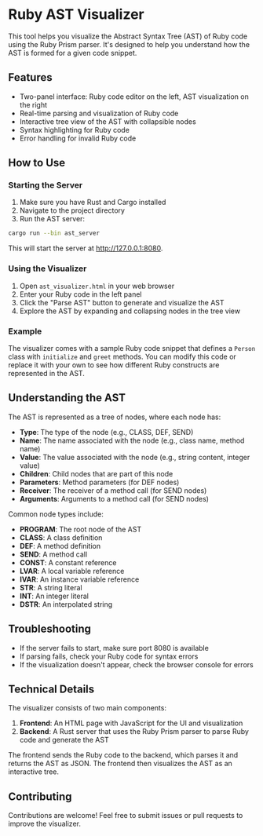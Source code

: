 # Ruby AST Visualizer

This tool helps you visualize the Abstract Syntax Tree (AST) of Ruby code using the Ruby Prism parser. It's designed to help you understand how the AST is formed for a given code snippet.

## Features

- Two-panel interface: Ruby code editor on the left, AST visualization on the right
- Real-time parsing and visualization of Ruby code
- Interactive tree view of the AST with collapsible nodes
- Syntax highlighting for Ruby code
- Error handling for invalid Ruby code

## How to Use

### Starting the Server

1. Make sure you have Rust and Cargo installed
2. Navigate to the project directory
3. Run the AST server:

```bash
cargo run --bin ast_server
```

This will start the server at http://127.0.0.1:8080.

### Using the Visualizer

1. Open `ast_visualizer.html` in your web browser
2. Enter your Ruby code in the left panel
3. Click the "Parse AST" button to generate and visualize the AST
4. Explore the AST by expanding and collapsing nodes in the tree view

### Example

The visualizer comes with a sample Ruby code snippet that defines a `Person` class with `initialize` and `greet` methods. You can modify this code or replace it with your own to see how different Ruby constructs are represented in the AST.

## Understanding the AST

The AST is represented as a tree of nodes, where each node has:

- **Type**: The type of the node (e.g., CLASS, DEF, SEND)
- **Name**: The name associated with the node (e.g., class name, method name)
- **Value**: The value associated with the node (e.g., string content, integer value)
- **Children**: Child nodes that are part of this node
- **Parameters**: Method parameters (for DEF nodes)
- **Receiver**: The receiver of a method call (for SEND nodes)
- **Arguments**: Arguments to a method call (for SEND nodes)

Common node types include:

- **PROGRAM**: The root node of the AST
- **CLASS**: A class definition
- **DEF**: A method definition
- **SEND**: A method call
- **CONST**: A constant reference
- **LVAR**: A local variable reference
- **IVAR**: An instance variable reference
- **STR**: A string literal
- **INT**: An integer literal
- **DSTR**: An interpolated string

## Troubleshooting

- If the server fails to start, make sure port 8080 is available
- If parsing fails, check your Ruby code for syntax errors
- If the visualization doesn't appear, check the browser console for errors

## Technical Details

The visualizer consists of two main components:

1. **Frontend**: An HTML page with JavaScript for the UI and visualization
2. **Backend**: A Rust server that uses the Ruby Prism parser to parse Ruby code and generate the AST

The frontend sends the Ruby code to the backend, which parses it and returns the AST as JSON. The frontend then visualizes the AST as an interactive tree.

## Contributing

Contributions are welcome! Feel free to submit issues or pull requests to improve the visualizer.
